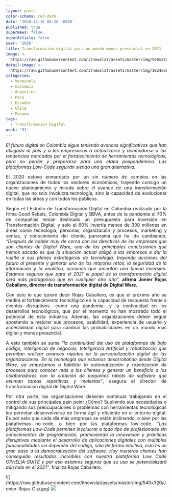 ```yaml
---
layout: posts
color-schema: red-dark
date: '2020-12-16 08:20 -0400'
published: true
superNews: false
superArticle: false
year: '2020'
title: Transformación digital para un mundo menos presencial en 2021
image: >-
  https://raw.githubusercontent.com/itnewslat/assets/master/img/540x320/Jonier-Rojas-C-p.jpg
detail-image: >-
  https://raw.githubusercontent.com/itnewslat/assets/master/img/1024x680/Jonier-Rojas-C-g.jpg
categories:
  - Venezuela
  - Colombia
  - Argentina
  - Perú
  - Ecuador
  - Chile
  - Panama
tags:
  - Transformación Digital
week: '51'
---
```

<p style="text-align: justify;"><em>El futuro digital en Colombia sigue teniendo avances significativos que han obligado al país y a los empresarios a actualizarse y acomodarse a las tendencias marcadas por el fortalecimiento de herramientas tecnológicas, para no perder y prepararse para una etapa pospandémica.  Las plataformas Low-Code seguirán siendo una gran alternativa.</em></p>
<p style="text-align: justify;">El 2020 estuvo enmarcado por un sin número de cambios en las organizaciones de todos los sectores económicos, trayendo consigo un nuevo planteamiento y mirada sobre el avance de una transformación digital, que no solo involucra tecnología, sino la capacidad de evolucionar en todas las áreas y con todos los públicos.</p>
<p style="text-align: justify;">Según el I Estudio de Transformación Digital en Colombia realizado por la firma Good Rebels, Colombia Digital y BBVA, antes de la pandemia el 70% de compañías tenían destinado un presupuesto para inversión en Transformación Digital, y solo el 60% invertía menos de 300 millones en áreas como tecnología, personas, organización y procesos, marketing y ventas, y conocimiento del cliente, panorama que ha ido cambiando, <em>“Después de hablar muy de cerca con los directivos de las empresas que son clientes de Digital Ware, una de las principales conclusiones que hemos sacado es que la situación actual obligó a las empresas a dar la vuelta a sus planes estratégicos de tecnología, trayendo acciones del futuro al presente y generar uno de los mayores retos, la seguridad de la información y la analítica, acciones que ameritan una buena inversión. Estamos seguros que para el 2021 el papel de la transformación digital será más protagónico que en cualquier otro año”,</em> <strong>afirma Jonier Rojas Caballero, director de transformación digital de Digital Ware.</strong></p>
<p style="text-align: justify;">Con esto lo que quiere decir Rojas Caballero, es que el próximo año se medirá el fortalecimiento tecnológico en la capacidad de respuesta frente a  eventos disruptivos -como una pandemia- y la continuidad en los desarrollos tecnológicos, que por el momento no han mostrado todo el potencial de esta industria. Además, las organizaciones deben seguir apostando a mejorar sus procesos, usabilidad, experiencia de usuario y  accesibilidad digital para cambiar las probabilidades en un mundo más digital y menos presencial.</p>
<p style="text-align: justify;">A esto también se suma <em>“la continuidad del uso de plataformas de bajo código, inteligencia de negocios, Inteligencia Artificial  y robotización que permitan realizar avances rápidos en la personalización digital de las organizaciones. En la tecnología que estamos desarrollando desde Digital Ware, ya empezamos a habilitar la automatización y robotización de procesos para conocer más a los clientes y generar un beneficio a los colaboradores con la creación de pequeños robots de software que asuman tareas repetitivas y molestas”</em>, asegura el director de transformación digital de Digital Ware.</p>
<p style="text-align: justify;">Por otra parte, las organizaciones deberán continuar trabajando en el control de sus principales pain point ¿Cómo? Supliendo sus necesidades o mitigando sus preocupaciones o problemas  con herramientas tecnológicas les permitan desenvolverse de forma ágil y eficiente en el entorno digital. Es por esto que cada día más empresas se están inclinando, o bien por las plataformas no-code, o bien por las plataformas low-code.<em> “Las plataformas Low-Code permiten involucrar a todo tipo de profesionales sin conocimientos de programación, promoviendo la innovación y prácticas disruptivas mediante el desarrollo de aplicaciones digitales con múltiples funcionalidades sin depender del código, sólo de forma intuitiva, esto es un gran paso a la democratización del software. Hoy nuestros clientes han conseguido resultados increíbles con nuestra plataforma Low Code OPHELIA-SUITE y por eso estamos seguros que su uso se potencializará aún más en el 2021”</em>, finaliza Rojas Caballero.</p>
![](https://raw.githubusercontent.com/itnewslat/assets/master/img/540x320/Jonier-Rojas-C-p.jpg)

<img src="https://tracker.metricool.com/c3po.jpg?hash=56f88a41e39ab42c063cc51676587a04"/>